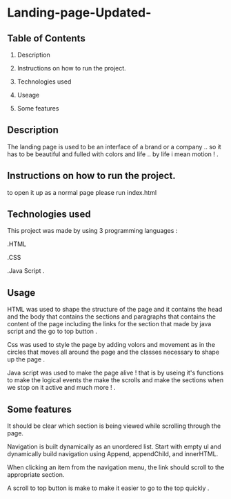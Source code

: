 # Landing-page-Updated-
## Table of Contents

1. Description

2. Instructions on how to run the project.

3. Technologies used 

4. Useage 

5. Some features

## Description 

The landing page is used to be an interface of a brand or a company .. so it has to be beautiful and fulled with colors and life .. by life i mean motion ! .

## Instructions on how to run the project.

to open it up as a normal page please run index.html

## Technologies used 

This project was made by using 3 programming languages :

.HTML

.CSS  

.Java Script .

## Usage 

HTML was used to shape the structure of the page and it contains the head and the body that contains the sections and paragraphs that contains the content of the page including the links for the section that made by java script and the go to top button .

Css was used to style the page by adding volors and movement as in the circles that moves all around the page and the classes necessary to shape up the page .

Java script was used to make the page alive !
that is by useing it's functions to make the logical events the make the scrolls and make the sections when we stop on it active and much more ! .

## Some features 

It should be clear which section is being viewed while scrolling through the page.

Navigation is built dynamically as an unordered list. Start with empty ul and dynamically build navigation using Append, appendChild, and innerHTML.

When clicking an item from the navigation menu, the link should scroll to the appropriate section.

A scroll to top button is make to make it easier to go to the top quickly .


